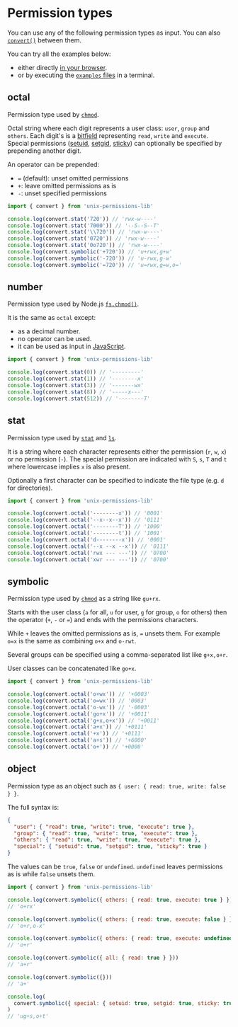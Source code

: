 # Permission types

You can use any of the following permission types as input. You can also
[`convert()`](API.md#convertoctalnumberstatsymbolicobjectpermission) between
them.

You can try all the examples below:

- either directly
  [in your browser](https://repl.it/@prantlf/unix-permissions-lib).
- or by executing the [`examples` files](../examples/README.md) in a terminal.

## octal

Permission type used by [`chmod`](https://linux.die.net/man/1/chmod).

Octal string where each digit represents a user class: `user`, `group` and
`others`. Each digit's is a [bitfield](https://en.wikipedia.org/wiki/Bit_field)
representing `read`, `write` and `execute`. Special permissions
([setuid](https://en.wikipedia.org/wiki/Setuid),
[setgid](https://en.wikipedia.org/wiki/Setuid),
[sticky](https://en.wikipedia.org/wiki/Sticky_bit)) can optionally be specified
by prepending another digit.

An operator can be prepended:

- `=` (default): unset omitted permissions
- `+`: leave omitted permissions as is
- `-`: unset specified permissions

```js
import { convert } from 'unix-permissions-lib'

console.log(convert.stat('720')) // 'rwx-w----'
console.log(convert.stat('7000')) // '--S--S--T'
console.log(convert.stat('\\720')) // 'rwx-w----'
console.log(convert.stat('0720')) // 'rwx-w----'
console.log(convert.stat('0o720')) // 'rwx-w----'
console.log(convert.symbolic('+720')) // 'u+rwx,g+w'
console.log(convert.symbolic('-720')) // 'u-rwx,g-w'
console.log(convert.symbolic('=720')) // 'u=rwx,g=w,o='
```

## number

Permission type used by Node.js
[`fs.chmod()`](https://nodejs.org/api/fs.html#fs_fs_chmod_path_mode_callback).

It is the same as `octal` except:

- as a decimal number.
- no operator can be used.
- it can be used as input in [JavaScript](../README.md#usage-javascript).

```js
import { convert } from 'unix-permissions-lib'

console.log(convert.stat(0)) // '---------'
console.log(convert.stat(1)) // '--------x'
console.log(convert.stat(3)) // '-------wx'
console.log(convert.stat(8)) // '-----x---'
console.log(convert.stat(512)) // '--------T'
```

## stat

Permission type used by [`stat`](https://linux.die.net/man/2/stat) and
[`ls`](https://linux.die.net/man/1/ls).

It is a string where each character represents either the permission (`r`, `w`,
`x`) or no permission (`-`). The special permission are indicated with `S`, `s`,
`T` and `t` where lowercase implies `x` is also present.

Optionally a first character can be specified to indicate the file type (e.g.
`d` for directories).

```js
import { convert } from 'unix-permissions-lib'

console.log(convert.octal('--------x')) // '0001'
console.log(convert.octal('--x--x--x')) // '0111'
console.log(convert.octal('--------T')) // '1000'
console.log(convert.octal('--------t')) // '1001'
console.log(convert.octal('d--------x')) // '0001'
console.log(convert.octal('--x --x --x')) // '0111'
console.log(convert.octal('rwx --- ---')) // '0700'
console.log(convert.octal('xwr --- ---')) // '0700'
```

## symbolic

Permission type used by [`chmod`](https://linux.die.net/man/1/chmod) as a string
like `gu+rx`.

Starts with the user class (`a` for all, `u` for user, `g` for group, `o` for
others) then the operator (`+`, `-` or `=`) and ends with the permissions
characters.

While `+` leaves the omitted permissions as is, `=` unsets them. For example
`o=x` is the same as combining `o+x` and `o-rwt`.

Several groups can be specified using a comma-separated list like `g+x,o+r`.

User classes can be concatenated like `go+x`.

```js
import { convert } from 'unix-permissions-lib'

console.log(convert.octal('o+wx')) // '+0003'
console.log(convert.octal('o=wx')) // '0003'
console.log(convert.octal('o-wx')) // '-0003'
console.log(convert.octal('go+x')) // '+0011'
console.log(convert.octal('g+x,o+x')) // '+0011'
console.log(convert.octal('a+x')) // '+0111'
console.log(convert.octal('+x')) // '+0111'
console.log(convert.octal('a+s')) // '+6000'
console.log(convert.octal('o+')) // '+0000'
```

## object

Permission type as an object such as `{ user: { read: true, write: false } }`.

The full syntax is:

```json
{
  "user": { "read": true, "write": true, "execute": true },
  "group": { "read": true, "write": true, "execute": true },
  "others": { "read": true, "write": true, "execute": true },
  "special": { "setuid": true, "setgid": true, "sticky": true }
}
```

The values can be `true`, `false` or `undefined`. `undefined` leaves permissions
as is while `false` unsets them.

```js
import { convert } from 'unix-permissions-lib'

console.log(convert.symbolic({ others: { read: true, execute: true } }))
// 'o+rx'

console.log(convert.symbolic({ others: { read: true, execute: false } }))
// 'o+r,o-x'

console.log(convert.symbolic({ others: { read: true, execute: undefined } }))
// 'o+r'

console.log(convert.symbolic({ all: { read: true } }))
// 'a+r'

console.log(convert.symbolic({}))
// 'a+'

console.log(
  convert.symbolic({ special: { setuid: true, setgid: true, sticky: true } }),
)
// 'ug+s,o+t'
```
